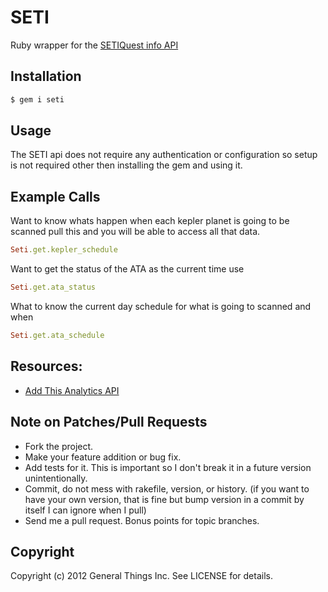 # SETI

Ruby wrapper for the [SETIQuest info API](http://setiquest.info/)

## Installation

```bash
$ gem i seti
```

## Usage

The SETI api does not require any authentication or configuration so setup is not
required other then installing the gem and using it.

## Example Calls

Want to know whats happen when each kepler planet is going to be scanned pull this
and you will be able to access all that data.

```ruby
Seti.get.kepler_schedule
```

Want to get the status of the ATA as the current time use

```ruby
Seti.get.ata_status
```

What to know the current day schedule for what is going to scanned and when

```ruby
Seti.get.ata_schedule
```

## Resources:

* [Add This Analytics API](http://www.addthis.com/help/analytics-api#.TzzlN0zC4V)


## Note on Patches/Pull Requests

* Fork the project.
* Make your feature addition or bug fix.
* Add tests for it. This is important so I don't break it in a
  future version unintentionally.
* Commit, do not mess with rakefile, version, or history.
  (if you want to have your own version, that is fine but
   bump version in a commit by itself I can ignore when I pull)
* Send me a pull request. Bonus points for topic branches.

## Copyright

Copyright (c) 2012 General Things Inc. See LICENSE for details.
